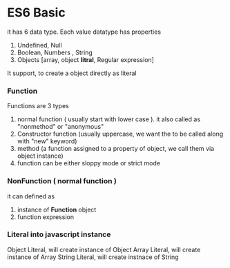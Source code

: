 # ES6 Basic

it has 6 data type.
Each value datatype has properties

1. Undefined, Null
2. Boolean, Numbers , String
3. Objects [array, object **litral**, Regular expression] 

It support, to create a object directly  as literal

### Function

Functions are 3 types
1. normal function ( usually start with lower case ).  it also called as "nonmethod" or "anonymous"
2. Constructor function (usually uppercase, we want the to be called along with "new" keyword)
3. method (a function assigned to a property of object, we call them via object instance)
4. function can be either sloppy mode or strict mode

### NonFunction ( normal function )
it can defined as 

1. instance of **Function** object
2. function expression

### Literal into javascript instance

Object Literal,  will create instance of Object
Array Literal, will create instance of Array
String Literal, will create instnace of String